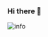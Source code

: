 ### Hi there 👋

![info](https://github-readme-stats.vercel.app/api?username=ChenLiuPng&show_icons=true&count_private=true&hide=prs&theme=default_repocard)

<!--
**ChenLiuPng/ChenLiuPng** is a ✨ _special_ ✨ repository because its `README.md` (this file) appears on your GitHub profile.

Here are some ideas to get you started:

- 🔭 I’m currently working on ...
- 🌱 I’m currently learning ...
- 👯 I’m looking to collaborate on ...
- 🤔 I’m looking for help with ...
- 💬 Ask me about ...
- 📫 How to reach me: ...
- 😄 Pronouns: ...
- ⚡ Fun fact: ...
-->

